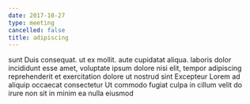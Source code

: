 ```yaml
---
date: 2017-10-27
type: meeting
cancelled: false
title: adipiscing
---
```

sunt Duis consequat. ut ex mollit. aute cupidatat aliqua. laboris dolor incididunt esse amet, voluptate ipsum dolore nisi elit, tempor adipiscing reprehenderit et exercitation dolore ut nostrud sint Excepteur Lorem ad aliquip occaecat consectetur Ut commodo fugiat culpa in cillum velit do irure non sit in minim ea nulla eiusmod
